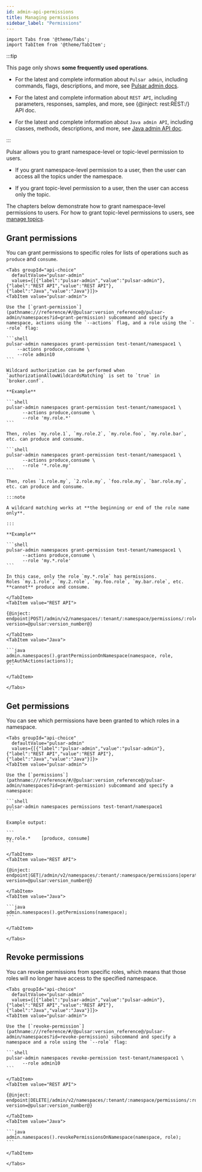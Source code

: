 ```yaml
---
id: admin-api-permissions
title: Managing permissions
sidebar_label: "Permissions"
---
```


````mdx-code-block
import Tabs from '@theme/Tabs';
import TabItem from '@theme/TabItem';
````


:::tip

 This page only shows **some frequently used operations**.

 - For the latest and complete information about `Pulsar admin`, including commands, flags, descriptions, and more, see [Pulsar admin docs](pathname:///reference/#/@pulsar:version_reference@/pulsar-admin/).

 - For the latest and complete information about `REST API`, including parameters, responses, samples, and more, see {@inject: rest:REST:/} API doc.

 - For the latest and complete information about `Java admin API`, including classes, methods, descriptions, and more, see [Java admin API doc](/api/admin/).

:::

Pulsar allows you to grant namespace-level or topic-level permission to users.

- If you grant namespace-level permission to a user, then the user can access all the topics under the namespace.

- If you grant topic-level permission to a user, then the user can access only the topic.

The chapters below demonstrate how to grant namespace-level permissions to users. For how to grant topic-level permissions to users, see [manage topics](admin-api-topics.md#grant-permission).

## Grant permissions

You can grant permissions to specific roles for lists of operations such as `produce` and `consume`.

````mdx-code-block
<Tabs groupId="api-choice"
  defaultValue="pulsar-admin"
  values={[{"label":"pulsar-admin","value":"pulsar-admin"},{"label":"REST API","value":"REST API"},{"label":"Java","value":"Java"}]}>
<TabItem value="pulsar-admin">

Use the [`grant-permission`](pathname:///reference/#/@pulsar:version_reference@/pulsar-admin/namespaces?id=grant-permission) subcommand and specify a namespace, actions using the `--actions` flag, and a role using the `--role` flag:

```shell
pulsar-admin namespaces grant-permission test-tenant/namespace1 \
    --actions produce,consume \
    --role admin10
```

Wildcard authorization can be performed when `authorizationAllowWildcardsMatching` is set to `true` in `broker.conf`.

**Example**

```shell
pulsar-admin namespaces grant-permission test-tenant/namespace1 \
      --actions produce,consume \
      --role 'my.role.*'
```

Then, roles `my.role.1`, `my.role.2`, `my.role.foo`, `my.role.bar`, etc. can produce and consume.

```shell
pulsar-admin namespaces grant-permission test-tenant/namespace1 \
      --actions produce,consume \
      --role '*.role.my'
```

Then, roles `1.role.my`, `2.role.my`, `foo.role.my`, `bar.role.my`, etc. can produce and consume.

:::note

A wildcard matching works at **the beginning or end of the role name only**.

:::

**Example**

```shell
pulsar-admin namespaces grant-permission test-tenant/namespace1 \
      --actions produce,consume \
      --role 'my.*.role'
```

In this case, only the role `my.*.role` has permissions.
Roles `my.1.role`, `my.2.role`, `my.foo.role`, `my.bar.role`, etc. **cannot** produce and consume.

</TabItem>
<TabItem value="REST API">

{@inject: endpoint|POST|/admin/v2/namespaces/:tenant/:namespace/permissions/:role|operation/grantPermissionOnNamespace?version=@pulsar:version_number@}

</TabItem>
<TabItem value="Java">

```java
admin.namespaces().grantPermissionOnNamespace(namespace, role, getAuthActions(actions));
```

</TabItem>

</Tabs>
````

## Get permissions

You can see which permissions have been granted to which roles in a namespace.

````mdx-code-block
<Tabs groupId="api-choice"
  defaultValue="pulsar-admin"
  values={[{"label":"pulsar-admin","value":"pulsar-admin"},{"label":"REST API","value":"REST API"},{"label":"Java","value":"Java"}]}>
<TabItem value="pulsar-admin">

Use the [`permissions`](pathname:///reference/#/@pulsar:version_reference@/pulsar-admin/namespaces?id=grant-permission) subcommand and specify a namespace:

```shell
pulsar-admin namespaces permissions test-tenant/namespace1
```

Example output:

```
my.role.*    [produce, consume]
```

</TabItem>
<TabItem value="REST API">

{@inject: endpoint|GET|/admin/v2/namespaces/:tenant/:namespace/permissions|operation/getPermissions?version=@pulsar:version_number@}

</TabItem>
<TabItem value="Java">

```java
admin.namespaces().getPermissions(namespace);
```

</TabItem>

</Tabs>
````

## Revoke permissions

You can revoke permissions from specific roles, which means that those roles will no longer have access to the specified namespace.

````mdx-code-block
<Tabs groupId="api-choice"
  defaultValue="pulsar-admin"
  values={[{"label":"pulsar-admin","value":"pulsar-admin"},{"label":"REST API","value":"REST API"},{"label":"Java","value":"Java"}]}>
<TabItem value="pulsar-admin">

Use the [`revoke-permission`](pathname:///reference/#/@pulsar:version_reference@/pulsar-admin/namespaces?id=revoke-permission) subcommand and specify a namespace and a role using the `--role` flag:

```shell
pulsar-admin namespaces revoke-permission test-tenant/namespace1 \
      --role admin10
```

</TabItem>
<TabItem value="REST API">

{@inject: endpoint|DELETE|/admin/v2/namespaces/:tenant/:namespace/permissions/:role|operation/revokePermissionsOnNamespace?version=@pulsar:version_number@}

</TabItem>
<TabItem value="Java">

```java
admin.namespaces().revokePermissionsOnNamespace(namespace, role);
```

</TabItem>

</Tabs>
````
